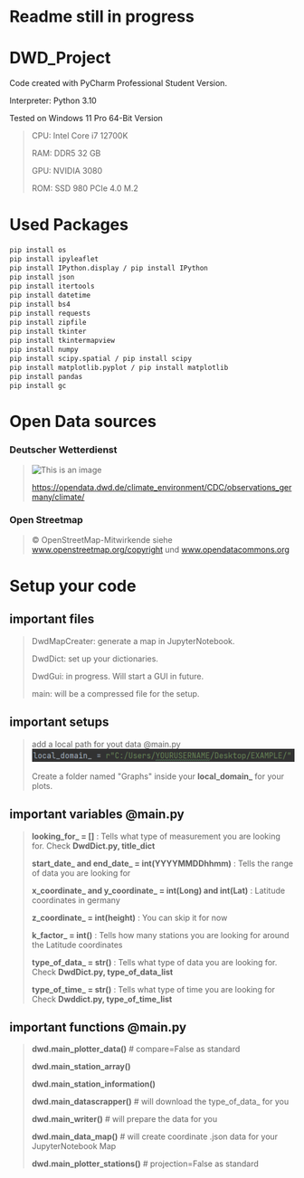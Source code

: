# Readme  still in progress
# DWD_Project

Code created with PyCharm Professional Student Version.

Interpreter: Python 3.10

Tested on Windows 11 Pro 64-Bit Version


>CPU: Intel Core i7 12700K
> 
> RAM: DDR5 32 GB
> 
> GPU: NVIDIA 3080 
> 
> ROM: SSD 980 PCIe 4.0 M.2
# Used Packages
```
pip install os 
pip install ipyleaflet
pip install IPython.display / pip install IPython
pip install json
pip install itertools
pip install datetime
pip install bs4
pip install requests
pip install zipfile
pip install tkinter
pip install tkintermapview
pip install numpy
pip install scipy.spatial / pip install scipy
pip install matplotlib.pyplot / pip install matplotlib
pip install pandas
pip install gc
```
# Open Data sources
### Deutscher Wetterdienst
>![This is an image](https://www.dwd.de/SharedDocs/bilder/DE/logos/dwd/dwd_logo_258x69.png?__blob=normal&v=1)
> 
>https://opendata.dwd.de/climate_environment/CDC/observations_germany/climate/
### Open Streetmap 
>© OpenStreetMap-Mitwirkende siehe www.openstreetmap.org/copyright und www.opendatacommons.org

# Setup your code
## important files
>DwdMapCreater: generate a map in JupyterNotebook.
>
>DwdDict: set up your dictionaries.
>
>DwdGui: in progress. Will start a GUI in future.
>
>main: will be a compressed file for the setup.
## important setups
>add a local path for yout data @main.py ![img_1.png](img_1.png)
> 
> Create a folder named "Graphs" inside your **local_domain_** for your plots.
## important variables @main.py
>**looking_for_ = []** : Tells what type of measurement you are looking for. Check **DwdDict.py, title_dict**
> 
>**start_date_ and end_date_ = int(YYYYMMDDhhmm)**  : Tells the range of data you are looking for
> 
>**x_coordinate_ and y_coordinate_ = int(Long) and int(Lat)** : Latitude coordinates in germany
> 
>**z_coordinate_ = int(height)** : You can skip it for now
> 
>**k_factor_ = int()** : Tells how many stations you are looking for around the Latitude coordinates
> 
> **type_of_data_ = str()** : Tells what type of data you are looking for. Check **DwdDict.py, type_of_data_list**
> 
> **type_of_time_ = str()** : Tells what type of time you are looking for Check **Dwddict.py, type_of_time_list**

## important functions @main.py
> **dwd.main_plotter_data()** # compare=False as standard
> 
> **dwd.main_station_array()**
> 
> **dwd.main_station_information()**
> 
> **dwd.main_datascrapper()** # will download the type_of_data_ for you
> 
> **dwd.main_writer()** # will prepare the data for you
>  
> **dwd.main_data_map()** # will create coordinate .json data for your JupyterNotebook Map
> 
> **dwd.main_plotter_stations()** # projection=False as standard
